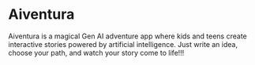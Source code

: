 # Aiventura
Aiventura is a magical Gen AI adventure app where kids and teens create interactive stories powered by artificial intelligence. Just write an idea, choose your path, and watch your story come to life!!!
